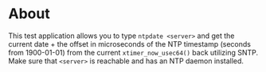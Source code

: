 About
=====
This test application allows you to type `ntpdate <server>` and get the current
date + the offset in microseconds of the NTP timestamp (seconds from 1900-01-01)
from the current `xtimer_now_usec64()` back utilizing SNTP. Make sure that
`<server>` is reachable and has an NTP daemon installed.
